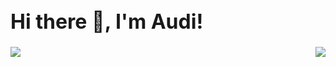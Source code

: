 <h1 style="font-size: 32px;">Hi there 👋, I'm Audi!</h1>

<div style="display: flex; justify-content: space-between;">
    <a href="https://github.com/AudiHagi">
        <img align="center" src="https://github-readme-stats.vercel.app/api/top-langs/?username=AudiHagi&hide_progress=false&theme=highcontrast" />
    </a>
    <a href="https://github.com/AudiHagi">
        <img align="center" src="https://github-readme-stats.vercel.app/api?username=AudiHagi&show_icons=true&theme=graywhite" />
    </a>
</div>


<!--
**AudiHagi/AudiHagi** is a ✨ _special_ ✨ repository because its `README.md` (this file) appears on your GitHub profile.
Here are some ideas to get you started:
- 🔭 I’m currently working on ...
- 🌱 I’m currently learning ...
- 👯 I’m looking to collaborate on ...
- 🤔 I’m looking for help with ...
- 💬 Ask me about ...
- 📫 How to reach me: ...
- 😄 Pronouns: ...
- ⚡ Fun fact: ...
-->
